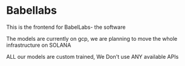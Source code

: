 # Babellabs
This is the frontend for BabelLabs- the software

The models are currently on gcp, we are planning to move the whole infrastructure on SOLANA

ALL our models are custom trained, We Don't use ANY available APIs
